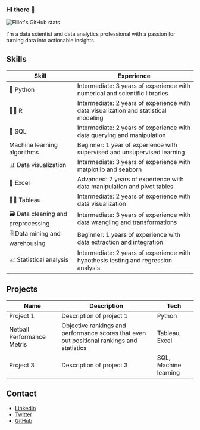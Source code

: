 ### Hi there 👋
![Elliot's GitHub stats](https://github-readme-stats.vercel.app/api?username=elynch05&show_icons=true&theme=transparent)

I'm a data scientist and data analytics professional with a passion for turning data into actionable insights.

## Skills

| Skill          | Experience          |
| -------------- | ------------------ |
| :snake: Python         | Intermediate: 3 years of experience with numerical and scientific libraries |
| :man_technologist: R              | Intermediate: 2 years of experience with data visualization and statistical modeling |
| :electric_plug: SQL            | Intermediate: 2 years of experience with data querying and manipulation |
| Machine learning algorithms | Beginner: 1 year of experience with supervised and unsupervised learning |
| :bar_chart: Data visualization  | Intermediate: 3 years of experience with matplotlib and seaborn |
| :office: Excel           | Advanced: 7 years of experience with data manipulation and pivot tables |
| :man_in_tuxedo: Tableau         | Intermediate: 2 years of experience with data visualization |
| :card_file_box: Data cleaning and preprocessing | Intermediate: 3 years of experience with data wrangling and transformations |
| :file_cabinet: Data mining and warehousing | Beginner: 1 years of experience with data extraction and integration |
| :chart_with_upwards_trend: Statistical analysis | Intermediate: 2 years of experience with hypothesis testing and regression analysis |

## Projects

| Name                  | Description                                | Tech                          |
| --------------------- | ------------------------------------------ | ----------------------------- |
| Project 1             | Description of project 1                     | Python                     |
| Netball Performance Metris             | Objective rankings and performance scores that even out positional rankings and statistics                     | Tableau, Excel                |
| Project 3             | Description of project 3                     | SQL, Machine learning         |

## Contact

* [LinkedIn](https://www.linkedin.com/in/yourname)
* [Twitter](https://twitter.com/yourusername)
* [GitHub](https://github.com/yourusername)

